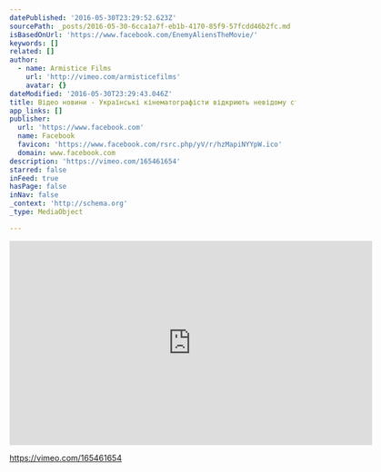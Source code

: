 ```yaml
---
datePublished: '2016-05-30T23:29:52.623Z'
sourcePath: _posts/2016-05-30-6cca1a7f-eb1b-4170-85f9-57fcdd46b2fc.md
isBasedOnUrl: 'https://www.facebook.com/EnemyAliensTheMovie/'
keywords: []
related: []
author:
  - name: Armistice Films
    url: 'http://vimeo.com/armisticefilms'
    avatar: {}
dateModified: '2016-05-30T23:29:43.046Z'
title: Відео новини - Українські кінематографісти відкриють невідому сторі
app_links: []
publisher:
  url: 'https://www.facebook.com'
  name: Facebook
  favicon: 'https://www.facebook.com/rsrc.php/yV/r/hzMapiNYYpW.ico'
  domain: www.facebook.com
description: 'https://vimeo.com/165461654'
starred: false
inFeed: true
hasPage: false
inNav: false
_context: 'http://schema.org'
_type: MediaObject

---
```

<iframe src="https://cdn.embedly.com/widgets/media.html?src=https%3A%2F%2Fplayer.vimeo.com%2Fvideo%2F165461654&amp;url=https%3A%2F%2Fvimeo.com%2F165461654&amp;image=http%3A%2F%2Fi.vimeocdn.com%2Fvideo%2F569329344_295x166.jpg&amp;key=b7d04c9b404c499eba89ee7072e1c4f7&amp;type=text%2Fhtml&amp;schema=vimeo" width="638" height="360" scrolling="no" frameborder="0" allowfullscreen="" style=""></iframe>

https://vimeo.com/165461654